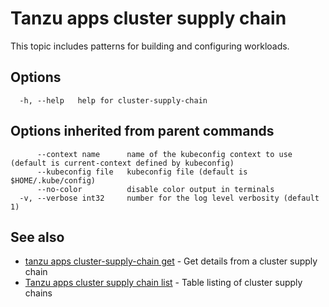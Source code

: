 # Tanzu apps cluster supply chain

This topic includes patterns for building and configuring workloads.

## <a id="options"></a>Options

```console
  -h, --help   help for cluster-supply-chain
```

## <a id="parent-commands-options"></a> Options inherited from parent commands

```console
      --context name      name of the kubeconfig context to use (default is current-context defined by kubeconfig)
      --kubeconfig file   kubeconfig file (default is $HOME/.kube/config)
      --no-color          disable color output in terminals
  -v, --verbose int32     number for the log level verbosity (default 1)
```

## <a id="see-also"></a> See also

- [tanzu apps cluster-supply-chain get](tanzu_apps_cluster-supply-chain_get.md)	 - Get details from a cluster supply chain
- [Tanzu apps cluster supply chain list](tanzu_apps_cluster-supply-chain_list.md)	- Table listing of cluster supply chains
